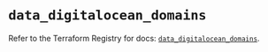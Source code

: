 # `data_digitalocean_domains`

Refer to the Terraform Registry for docs: [`data_digitalocean_domains`](https://registry.terraform.io/providers/digitalocean/digitalocean/2.49.2/docs/data-sources/domains).
